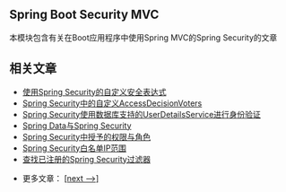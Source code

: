 ## Spring Boot Security MVC

本模块包含有关在Boot应用程序中使用Spring MVC的Spring Security的文章

## 相关文章

+ [使用Spring Security的自定义安全表达式](docs/使用SpringSecurity的自定义安全表达式.md)
+ [Spring Security中的自定义AccessDecisionVoters](docs/SpringSecurity中的自定义AccessDecisionVoters.md)
+ [Spring Security使用数据库支持的UserDetailsService进行身份验证](docs/SpringSecurity使用数据库支持的UserDetailsService进行身份验证.md)
+ [Spring Data与Spring Security](docs/SpringData与SpringSecurity.md)
+ [Spring Security中授予的权限与角色](docs/SpringSecurity中授予的权限与角色.md)
+ [Spring Security白名单IP范围](docs/SpringSecurity-白名单IP范围.md)
+ [查找已注册的Spring Security过滤器](docs/查找已注册的SpringSecurity过滤器.md)

- 更多文章： [[next -->]](../spring-security-web-boot-2/README.md)